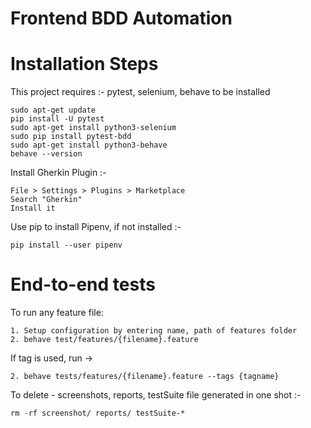 # Frontend BDD Automation

# Installation Steps

This project requires :- pytest, selenium, behave to be installed

```
sudo apt-get update
pip install -U pytest
sudo apt-get install python3-selenium
sudo pip install pytest-bdd
sudo apt-get install python3-behave
behave --version
```

Install Gherkin Plugin :-
```
File > Settings > Plugins > Marketplace
Search "Gherkin"
Install it
```

Use pip to install Pipenv, if not installed :-
```
pip install --user pipenv
```

# End-to-end tests
To run any feature file:
```
1. Setup configuration by entering name, path of features folder
2. behave test/features/{filename}.feature
```

If tag is used, run ->
```
2. behave tests/features/{filename}.feature --tags {tagname}
```


To delete - screenshots, reports, testSuite file generated in one shot :-
```
rm -rf screenshot/ reports/ testSuite-*
```
